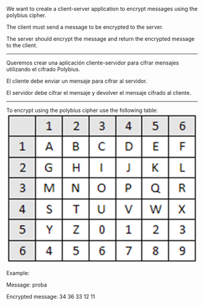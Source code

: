 We want to create a client-server application to encrypt messages using the polybius cipher.

The client must send a message to be encrypted to the server.

The server should encrypt the message and return the encrypted message to the client.

---

Queremos crear una aplicación cliente-servidor para cifrar mensajes utilizando el cifrado Polybius.

El cliente debe enviar un mensaje para cifrar al servidor.

El servidor debe cifrar el mensaje y devolver el mensaje cifrado al cliente.

---

To encrypt using the polybius cipher use the following table:
![img.png](img.png)

Example:

Message: proba

Encrypted message: 34 36 33 12 11